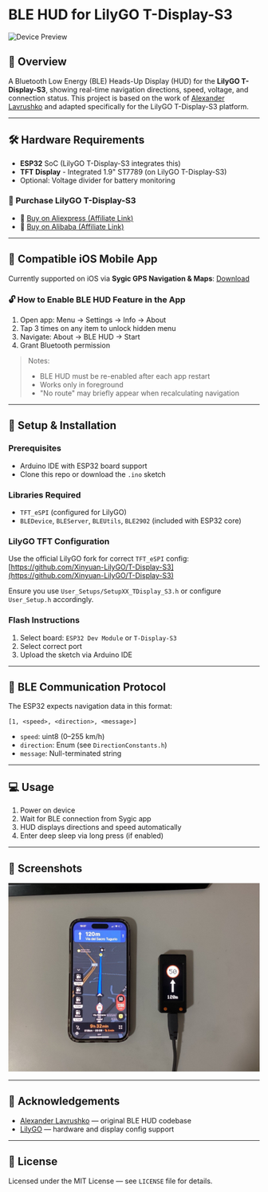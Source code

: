 # BLE HUD for LilyGO T-Display-S3

![Device Preview](image/gif.gif)


## 🚀 Overview

A Bluetooth Low Energy (BLE) Heads-Up Display (HUD) for the **LilyGO T-Display-S3**, showing real-time navigation directions, speed, voltage, and connection status. This project is based on the work of [Alexander Lavrushko](https://github.com/alexanderlavrushko/BLE-HUD-navigation-ESP32) and adapted specifically for the LilyGO T-Display-S3 platform.

---

## 🛠 Hardware Requirements

* **ESP32** SoC (LilyGO T-Display-S3 integrates this)
* **TFT Display** - Integrated 1.9" ST7789 (on LilyGO T-Display-S3)
* Optional: Voltage divider for battery monitoring

### 🔗 Purchase LilyGO T-Display-S3

* 🛒 [Buy on Aliexpress (Affiliate Link)](https://s.click.aliexpress.com/e/_EIARYJM)
* 🛒 [Buy on Alibaba (Affiliate Link)](https://www.alibaba.com/x/AzeWnt?ck=pdp)

---

## 📲 Compatible iOS Mobile App

Currently supported on iOS via **Sygic GPS Navigation & Maps**: [Download](https://apps.apple.com/us/app/sygic-gps-navigation-maps/id585193266)

### 🔓 How to Enable BLE HUD Feature in the App

1. Open app: Menu → Settings → Info → About
2. Tap 3 times on any item to unlock hidden menu
3. Navigate: About → BLE HUD → Start
4. Grant Bluetooth permission

> Notes:
>
> * BLE HUD must be re-enabled after each app restart
> * Works only in foreground
> * "No route" may briefly appear when recalculating navigation

---

## 🔧 Setup & Installation

### Prerequisites

* Arduino IDE with ESP32 board support
* Clone this repo or download the `.ino` sketch

### Libraries Required

* `TFT_eSPI` (configured for LilyGO)
* `BLEDevice`, `BLEServer`, `BLEUtils`, `BLE2902` (included with ESP32 core)

### LilyGO TFT Configuration

Use the official LilyGO fork for correct `TFT_eSPI` config:
[https://github.com/Xinyuan-LilyGO/T-Display-S3](https://github.com/Xinyuan-LilyGO/T-Display-S3)

Ensure you use `User_Setups/SetupXX_TDisplay_S3.h` or configure `User_Setup.h` accordingly.

### Flash Instructions

1. Select board: `ESP32 Dev Module` or `T-Display-S3`
2. Select correct port
3. Upload the sketch via Arduino IDE

---

## 📡 BLE Communication Protocol

The ESP32 expects navigation data in this format:

```
[1, <speed>, <direction>, <message>]
```

* `speed`: uint8 (0–255 km/h)
* `direction`: Enum (see `DirectionConstants.h`)
* `message`: Null-terminated string

---

## 💻 Usage

1. Power on device
2. Wait for BLE connection from Sygic app
3. HUD displays directions and speed automatically
4. Enter deep sleep via long press (if enabled)

---

## 📸 Screenshots

![Device Preview](image/image1.jpg)

---

## 🙌 Acknowledgements

* [Alexander Lavrushko](https://github.com/alexanderlavrushko) — original BLE HUD codebase
* [LilyGO](https://github.com/Xinyuan-LilyGO) — hardware and display config support

---

## 📜 License

Licensed under the MIT License — see `LICENSE` file for details.
